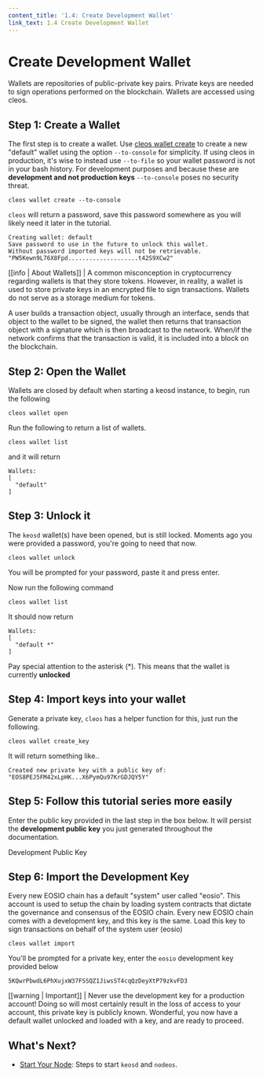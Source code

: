 ```yaml
---
content_title: '1.4: Create Development Wallet'
link_text: 1.4 Create Development Wallet
---
```


# Create Development Wallet

Wallets are repositories of public-private key pairs. Private keys are needed to sign operations performed on the blockchain. Wallets are accessed using cleos.

## Step 1: Create a Wallet

The first step is to create a wallet. Use [cleos wallet create](05_create-development-wallet.md) to create a new "default" wallet using the option `--to-console` for simplicity. If using cleos in production, it's wise to instead use `--to-file` so your wallet password is not in your bash history. For development purposes and because these are **development and not production keys** `--to-console` poses no security threat.

```text
cleos wallet create --to-console
```

`cleos` will return a password, save this password somewhere as you will likely need it later in the tutorial.

```text
Creating wallet: default
Save password to use in the future to unlock this wallet.
Without password imported keys will not be retrievable.
"PW5Kewn9L76X8Fpd....................t42S9XCw2"
```

\[\[info \| About Wallets\]\] \| A common misconception in cryptocurrency regarding wallets is that they store tokens. However, in reality, a wallet is used to store private keys in an encrypted file to sign transactions. Wallets do not serve as a storage medium for tokens.

A user builds a transaction object, usually through an interface, sends that object to the wallet to be signed, the wallet then returns that transaction object with a signature which is then broadcast to the network. When/if the network confirms that the transaction is valid, it is included into a block on the blockchain.

## Step 2: Open the Wallet

Wallets are closed by default when starting a keosd instance, to begin, run the following

```text
cleos wallet open
```

Run the following to return a list of wallets.

```text
cleos wallet list
```

and it will return

```text
Wallets:
[
  "default"
]
```

## Step 3: Unlock it

The `keosd` wallet\(s\) have been opened, but is still locked. Moments ago you were provided a password, you're going to need that now.

```text
cleos wallet unlock
```

You will be prompted for your password, paste it and press enter.

Now run the following command

```text
cleos wallet list
```

It should now return

```text
Wallets:
[
  "default *"
]
```

Pay special attention to the asterisk \(\*\). This means that the wallet is currently **unlocked**

## Step 4:  Import keys into your wallet

Generate a private key, `cleos` has a helper function for this, just run the following.

```text
cleos wallet create_key
```

It will return something like..

```text
Created new private key with a public key of: "EOS8PEJ5FM42xLpHK...X6PymQu97KrGDJQY5Y"
```

## Step 5: Follow this tutorial series more easily

Enter the public key provided in the last step in the box below. It will persist the **development public key** you just generated throughout the documentation.

Development Public Key

## Step 6: Import the Development Key

Every new EOSIO chain has a default "system" user called "eosio". This account is used to setup the chain by loading system contracts that dictate the governance and consensus of the EOSIO chain. Every new EOSIO chain comes with a development key, and this key is the same. Load this key to sign transactions on behalf of the system user \(eosio\)

```text
cleos wallet import
```

You'll be prompted for a private key, enter the `eosio` development key provided below

```text
5KQwrPbwdL6PhXujxW37FSSQZ1JiwsST4cqQzDeyXtP79zkvFD3
```

\[\[warning \| Important\]\] \| Never use the development key for a production account! Doing so will most certainly result in the loss of access to your account, this private key is publicly known. Wonderful, you now have a default wallet unlocked and loaded with a key, and are ready to proceed.

## What's Next?

* [Start Your Node](06_start-your-node-setup.md): Steps to start `keosd` and `nodeos`.

